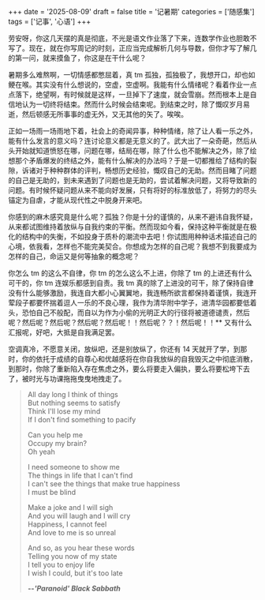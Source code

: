 +++
date = '2025-08-09'
draft = false
title = '记暑期'
categories = ['随感集']
tags = ['记事', '心语']
+++

劳安呀，你这几天摆的真是彻底，不光是语文作业落了下来，连数学作业也胆敢不写了。现在，就在你写周记的时刻，正应当完成解析几何与导数，但你才写了解几的第一问，就来摸鱼了，你这是在干什么呢？

暑期多么难熬啊，一切情感都憋屈着，真 tm 孤独，孤独极了，我想开口，却也如鲠在喉。其实没有什么想说的，空虚，空虚啊。我能有什么情绪呢？看着作业一点点落下，绝望啊，有时候就是这样，一旦掉下了速度，就会雪崩。然而根本上是自信地认为一切终将结束。然而什么时候会结束呢。到结束之时，除了慨叹岁月易逝，然后顿感无所事事的虚无外，又无其他的矢了。唉唉。

正如一场雨一场雨地下着，社会上的奇闻异事，种种情绪，除了让人看一乐之外，能有什么发言的意义吗？连讨论意义都是无意义的了。武大出了一朵奇葩，然后从头开始就知道愤怒在哪，问题在哪，结局在哪，除了什么也不能解决之外，除了绘想那个矛盾爆发的终结之外，能有什么解决的办法吗？于是一切都推给了结构的裂隙，诉诸对于种种群体的评判，畅想历史经验，慨叹自己的无助。然而目睹了问题的自己是无助的，到未来遇到了问题也是无助的，尝试着解决问题，又将导致新的问题。有时候怀疑问题从来不能向好发展，只有将好的标准放低了，将努力的尽头锚定为自虐，才能从现代性之中脱身开来吧。

你感到的麻木感究竟是什么呢？孤独？你是十分的谨慎的，从来不避讳自我怀疑，从来都试图维持着放纵与自我约束的平衡。然而现如今看，保持这种平衡就是在极化的结构中的失衡，不如投身于质朴的潮流中去吧！你试图用种种话术描述自己的心境，依我看，怎样也不能完美契合。你想成为怎样的自己呢？我想不到我要成为怎样的自己，命运又是何等抽象的概念呢？

你怎么 tm 的这么不自律，你 tm 的怎么这么不上进，你除了 tm 的上进还有什么可干的，你 tm 连娱乐都感到自责。我 tm 真的除了上进没的可干，除了保持自律没有什么能够激励，我连自大都小心翼翼地，我连畅所欲言都保持着谨慎，我连开荤段子都要怀揣着逗人一乐的不良心理，我作为清华附中学子，进清华园都要低着头，恐怕自己不般配，而自以为作为小偷的光明正大的行径将被道德谴责，然后呢？然后呢？然后呢？然后呢？然后呢！！然后呢？？！然后呢！！** 又有什么汇报呢，好吧，大抵是自我满足罢。

空调真冷，不愿意关闭，放纵吧，还是别放纵了，你还有 14 天就开了学，到那时，你的依托于成绩的自尊心和优越感将在你自我放纵的自我毁灭之中彻底消散，到那时，你除了重新陷入存在焦虑之外，要么将要走入偏执，要么将要松垮下去了，被时光与功课拖拖曳曳地拽走了。

> All day long I think of things <br>
> But nothing seems to satisfy <br>
> Think I'll lose my mind <br>
> If I don't find something to pacify
>
>
> Can you help me <br>
> Occupy my brain? <br>
> Oh yeah
>
> I need someone to show me <br>
> The things in life that I can't find <br>
> I can't see the things that make true happiness <br>
> I must be blind <br>
> 
> Make a joke and I will sigh <br>
> And you will laugh and I will cry <br>
> Happiness, I cannot feel <br>
> And love to me is so unreal <br>
>
> And so, as you hear these words <br>
> Telling you now of my state <br>
> I tell you to enjoy life <br>
> I wish I could, but it's too late <br>
> 
> **--*'Paranoid' Black Sabbath***